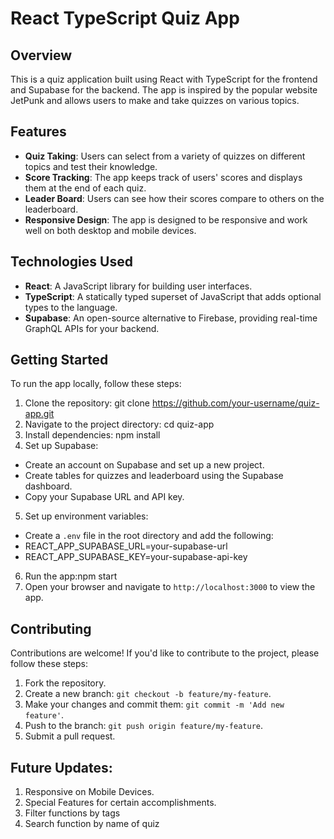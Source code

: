# React TypeScript Quiz App

## Overview

This is a quiz application built using React with TypeScript for the frontend and Supabase for the backend. The app is inspired by the popular website JetPunk and allows users to make and take quizzes on various topics.

## Features

- **Quiz Taking**: Users can select from a variety of quizzes on different topics and test their knowledge.
- **Score Tracking**: The app keeps track of users' scores and displays them at the end of each quiz.
- **Leader Board**: Users can see how their scores compare to others on the leaderboard.
- **Responsive Design**: The app is designed to be responsive and work well on both desktop and mobile devices.

## Technologies Used

- **React**: A JavaScript library for building user interfaces.
- **TypeScript**: A statically typed superset of JavaScript that adds optional types to the language.
- **Supabase**: An open-source alternative to Firebase, providing real-time GraphQL APIs for your backend.

## Getting Started

To run the app locally, follow these steps:

1. Clone the repository: git clone https://github.com/your-username/quiz-app.git
2. Navigate to the project directory: cd quiz-app
3. Install dependencies: npm install 
4. Set up Supabase:
- Create an account on Supabase and set up a new project.
- Create tables for quizzes and leaderboard using the Supabase dashboard.
- Copy your Supabase URL and API key.
5. Set up environment variables:
- Create a `.env` file in the root directory and add the following:
- REACT_APP_SUPABASE_URL=your-supabase-url
- REACT_APP_SUPABASE_KEY=your-supabase-api-key
6. Run the app:npm start
7. Open your browser and navigate to `http://localhost:3000` to view the app.

## Contributing

Contributions are welcome! If you'd like to contribute to the project, please follow these steps:

1. Fork the repository.
2. Create a new branch: `git checkout -b feature/my-feature`.
3. Make your changes and commit them: `git commit -m 'Add new feature'`.
4. Push to the branch: `git push origin feature/my-feature`.
5. Submit a pull request.

## Future Updates:
1. Responsive on Mobile Devices.
2. Special Features for certain accomplishments. 
3. Filter functions by tags
4. Search function by name of quiz






